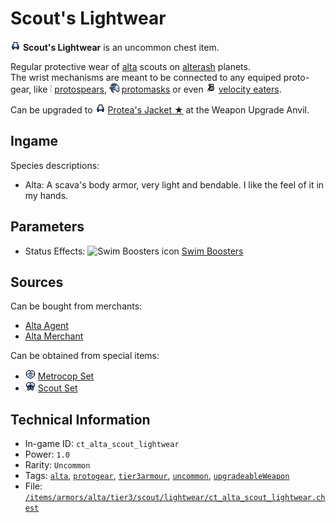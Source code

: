 # Scout's Lightwear

<img src="https://raw.githubusercontent.com/Ceterai/Enternia/main/items/armors/alta/tier3/scout/lightwear/icon.png" alt="Scout's Lightwear icon" loading="lazy" height=16px width="auto" /> **Scout's Lightwear** is an uncommon chest item.

Regular protective wear of [alta](https://ceterai.github.io/MyEnternia/Wiki/Tags/Alta) scouts on [alterash](https://ceterai.github.io/MyEnternia/Wiki/Tags/Alterash) planets.  
The wrist mechanisms are meant to be connected to any equiped proto-gear, like <img src="https://raw.githubusercontent.com/Ceterai/Enternia/main/items/active/weapons/melee/alta/spear/ct_protospear.png" alt="Protospear icon" loading="lazy" height=16px width="auto" /> [protospears](https://ceterai.github.io/MyEnternia/Wiki/Protospear), <img src="https://raw.githubusercontent.com/Ceterai/Enternia/main/items/armors/alta/tier3/scout/mask/icon.png" alt="Protomask icon" loading="lazy" height=16px width="auto" /> [protomasks](https://ceterai.github.io/MyEnternia/Wiki/Protomask) or even <img src="https://raw.githubusercontent.com/Ceterai/Enternia/main/items/armors/alta/tier3/scout/velocity_eaters/icon.png" alt="Velocity Eaters icon" loading="lazy" height=16px width="auto" /> [velocity eaters](https://ceterai.github.io/MyEnternia/Wiki/VelocityEaters).

Can be upgraded to <img src="https://raw.githubusercontent.com/Ceterai/Enternia/main/items/armors/alta/tier3/scout/lightwear/icon.png" alt="Protea's Jacket ★ icon" loading="lazy" height=16px width="auto" /> [Protea's Jacket ★](https://ceterai.github.io/MyEnternia/Wiki/Protea'sJacket) at the Weapon Upgrade Anvil.

## Ingame

Species descriptions:

- Alta: A scava's body armor, very light and bendable. I like the feel of it in my hands.

## Parameters

- Status Effects: <img src="https://raw.githubusercontent.com/Ceterai/Enternia/main/interface/statuses/swimboost.png" alt="Swim Boosters icon" loading="lazy" height=16px width="auto" /> [Swim Boosters](https://ceterai.github.io/MyEnternia/Wiki/SwimBoosters)

## Sources

Can be bought from merchants:

- [Alta Agent](https://ceterai.github.io/MyEnternia/Wiki/AltaAgent)
- [Alta Merchant](https://ceterai.github.io/MyEnternia/Wiki/AltaMerchant)

Can be obtained from special items:

- <img src="https://raw.githubusercontent.com/Ceterai/Enternia/main/items/active/alta/sets/metrocop.png" alt="Metrocop Set icon" loading="lazy" height=16px width="auto" /> [Metrocop Set](https://ceterai.github.io/MyEnternia/Wiki/MetrocopSet)
- <img src="https://raw.githubusercontent.com/Ceterai/Enternia/main/items/active/alta/sets/scout.png" alt="Scout Set icon" loading="lazy" height=16px width="auto" /> [Scout Set](https://ceterai.github.io/MyEnternia/Wiki/ScoutSet)

## Technical Information

- In-game ID: `ct_alta_scout_lightwear`
- Power: `1.0`
- Rarity: `Uncommon`
- Tags: [`alta`](https://ceterai.github.io/MyEnternia/Wiki/Tags/Alta), [`protogear`](https://ceterai.github.io/MyEnternia/Wiki/Tags/Protogear), [`tier3armour`](https://ceterai.github.io/MyEnternia/Wiki/Tags/Tier3Armour), [`uncommon`](https://ceterai.github.io/MyEnternia/Wiki/Tags/Uncommon), [`upgradeableWeapon`](https://ceterai.github.io/MyEnternia/Wiki/Tags/UpgradeableWeapon)
- File: [`/items/armors/alta/tier3/scout/lightwear/ct_alta_scout_lightwear.chest`](https://github.com/Ceterai/Enternia/blob/main/items/armors/alta/tier3/scout/lightwear/ct_alta_scout_lightwear.chest)
